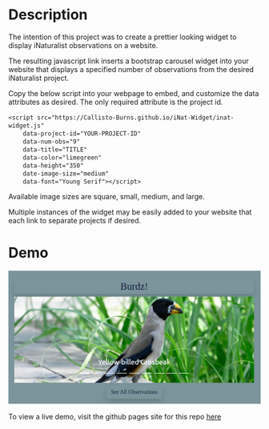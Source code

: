 # Description

The intention of this project was to create a prettier looking widget to
display iNaturalist observations on a website.

The resulting javascript link inserts a bootstrap carousel widget into your
website that displays a specified number of observations from the desired 
iNaturalist project.

Copy the below script into your webpage to embed, and customize the data attributes
as desired. The only required attribute is the project id.
```
<script src="https://Callisto-Burns.github.io/iNat-Widget/inat-widget.js"
    data-project-id="YOUR-PROJECT-ID"
    data-num-obs="9"
    data-title="TITLE"
    data-color="limegreen"
    data-height="350"
    date-image-size="medium"
    data-font="Young Serif"></script>
```
Available image sizes are square, small, medium, and large.

Multiple instances of the widget may be easily added to your website that each
link to separate projects if desired.

# Demo
![Widget demo screenshot](assets/widget_demo.png)

To view a live demo, visit the github pages site for this repo 
[here](https://Callisto-Burns.github.io/iNat-Widget)
